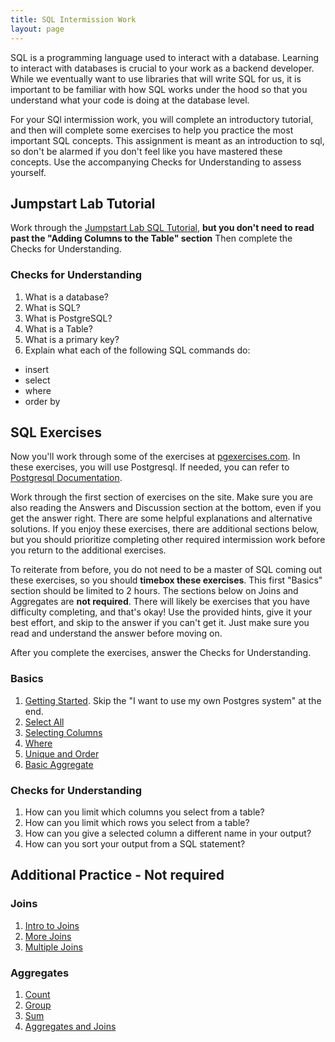 ```yaml
---
title: SQL Intermission Work
layout: page
---
```


SQL is a programming language used to interact with a database. Learning to interact with databases is crucial to your work as a backend developer. While we eventually want to use libraries that will write SQL for us, it is important to be familiar with how SQL works under the hood so that you understand what your code is doing at the database level.

For your SQl intermission work, you will complete an introductory tutorial, and then will complete some exercises to help you practice the most important SQL concepts. This assignment is meant as an introduction to sql, so don't be alarmed if you don't feel like you have mastered these concepts. Use the accompanying Checks for Understanding to assess yourself.

## Jumpstart Lab Tutorial

Work through the [Jumpstart Lab SQL Tutorial](http://tutorials.jumpstartlab.com/topics/sql/fundamental_sql.html), **but you don't need to read past the "Adding Columns to the Table" section** Then complete the Checks for Understanding.

### Checks for Understanding

1. What is a database?
1. What is SQL?
1. What is PostgreSQL?
1. What is a Table?
1. What is a primary key?
1. Explain what each of the following SQL commands do:
  * insert
  * select
  * where
  * order by

## SQL Exercises

Now you'll work through some of the exercises at [pgexercises.com](https://pgexercises.com/). In these exercises, you will use Postgresql. If needed, you can refer to [Postgresql Documentation](https://www.postgresql.org/docs/9.3/index.html).

Work through the first section of exercises on the site. Make sure you are also reading the Answers and Discussion section at the bottom, even if you get the answer right. There are some helpful explanations and alternative solutions. If you enjoy these exercises, there are additional sections below, but you should prioritize completing other required intermission work before you return to the additional exercises. 

To reiterate from before, you do not need to be a master of SQL coming out these exercises, so you should **timebox these exercises**. This first "Basics" section should be limited to 2 hours. The sections below on Joins and Aggregates are **not required**. There will likely be exercises that you have difficulty completing, and that's okay! Use the provided hints, give it your best effort, and skip to the answer if you can't get it. Just make sure you read and understand the answer before moving on.

After you complete the exercises, answer the Checks for Understanding.

### Basics

1. [Getting Started](https://pgexercises.com/gettingstarted.html). Skip the "I want to use my own Postgres system" at the end.
1. [Select All](https://pgexercises.com/questions/basic/selectall.html)
1. [Selecting Columns](https://pgexercises.com/questions/basic/selectspecific.html)
1. [Where](https://pgexercises.com/questions/basic/where.html)
1. [Unique and Order](https://pgexercises.com/questions/basic/unique.html)
1. [Basic Aggregate](https://pgexercises.com/questions/basic/agg.html)

### Checks for Understanding

1. How can you limit which columns you select from a table?
1. How can you limit which rows you select from a table?
1. How can you give a selected column a different name in your output?
1. How can you sort your output from a SQL statement?

## Additional Practice - Not required
### Joins

1. [Intro to Joins](https://pgexercises.com/questions/joins/simplejoin.html)
1. [More Joins](https://pgexercises.com/questions/joins/simplejoin2.html)
1. [Multiple Joins](https://pgexercises.com/questions/joins/threejoin.html)

### Aggregates

1. [Count](https://pgexercises.com/questions/aggregates/count.html)
1. [Group](https://pgexercises.com/questions/aggregates/count3.html)
1. [Sum](https://pgexercises.com/questions/aggregates/fachours.html)
1. [Aggregates and Joins](https://pgexercises.com/questions/aggregates/facrev.html)
